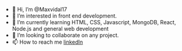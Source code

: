 - 👋 Hi, I’m @Maxvidal17
- 👀 I’m interested in front end development.
- 🌱 I’m currently learning HTML, CSS, Javascript, MongoDB, React, Node.js and general web development
- 💞️ I’m looking to collaborate on any project. 
- 📫 How to reach me [linkedIn](https://www.linkedin.com/in/max-vidal-879803117/)

<!---
Maxvidal17/Maxvidal17 is a ✨ special ✨ repository because its `README.md` (this file) appears on your GitHub profile.
You can click the Preview link to take a look at your changes.
--->
